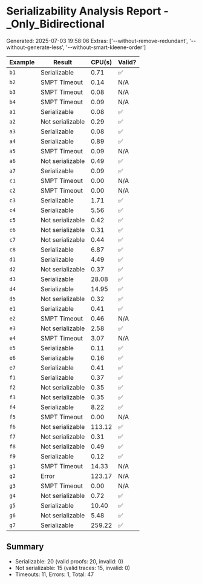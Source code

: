 # Serializability Analysis Report - _Only_Bidirectional
Generated: 2025-07-03 19:58:06
Extras: ['--without-remove-redundant', '--without-generate-less', '--without-smart-kleene-order']

|Example|Result|CPU(s)|Valid?|
|--|--|--|--|
| `b1` |Serializable|0.71|✅|
| `b2` |SMPT Timeout|0.14|N/A|
| `b3` |SMPT Timeout|0.08|N/A|
| `b4` |SMPT Timeout|0.09|N/A|
| `a1` |Serializable|0.08|✅|
| `a2` |Not serializable|0.29|✅|
| `a3` |Serializable|0.08|✅|
| `a4` |Serializable|0.89|✅|
| `a5` |SMPT Timeout|0.09|N/A|
| `a6` |Not serializable|0.49|✅|
| `a7` |Serializable|0.09|✅|
| `c1` |SMPT Timeout|0.00|N/A|
| `c2` |SMPT Timeout|0.00|N/A|
| `c3` |Serializable|1.71|✅|
| `c4` |Serializable|5.56|✅|
| `c5` |Not serializable|0.42|✅|
| `c6` |Not serializable|0.31|✅|
| `c7` |Not serializable|0.44|✅|
| `c8` |Serializable|6.87|✅|
| `d1` |Serializable|4.49|✅|
| `d2` |Not serializable|0.37|✅|
| `d3` |Serializable|28.08|✅|
| `d4` |Serializable|14.95|✅|
| `d5` |Not serializable|0.32|✅|
| `e1` |Serializable|0.41|✅|
| `e2` |SMPT Timeout|0.46|N/A|
| `e3` |Not serializable|2.58|✅|
| `e4` |SMPT Timeout|3.07|N/A|
| `e5` |Serializable|0.11|✅|
| `e6` |Serializable|0.16|✅|
| `e7` |Serializable|0.41|✅|
| `f1` |Serializable|0.37|✅|
| `f2` |Not serializable|0.35|✅|
| `f3` |Not serializable|0.35|✅|
| `f4` |Serializable|8.22|✅|
| `f5` |SMPT Timeout|0.00|N/A|
| `f6` |Not serializable|113.12|✅|
| `f7` |Not serializable|0.31|✅|
| `f8` |Not serializable|0.49|✅|
| `f9` |Serializable|0.12|✅|
| `g1` |SMPT Timeout|14.33|N/A|
| `g2` |Error|123.17|N/A|
| `g3` |SMPT Timeout|0.00|N/A|
| `g4` |Not serializable|0.72|✅|
| `g5` |Serializable|10.40|✅|
| `g6` |Not serializable|5.48|✅|
| `g7` |Serializable|259.22|✅|

## Summary
- Serializable: 20 (valid proofs: 20, invalid: 0)
- Not serializable: 15 (valid traces: 15, invalid: 0)
- Timeouts: 11, Errors: 1, Total: 47

